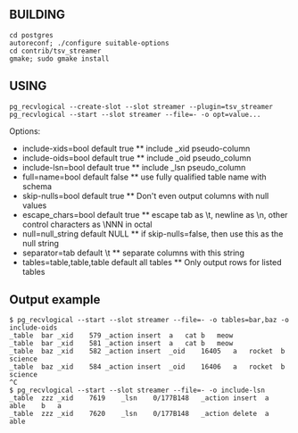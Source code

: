BUILDING
--------

```
cd postgres
autoreconf; ./configure suitable-options
cd contrib/tsv_streamer
gmake; sudo gmake install
```

USING
-----

```
pg_recvlogical --create-slot --slot streamer --plugin=tsv_streamer
pg_recvlogical --start --slot streamer --file=- -o opt=value...
```

Options:

* include-xids=bool default true
** include _xid pseudo-column
* include-oids=bool default true
** include _oid pseudo_column
* include-lsn=bool default true
** include _lsn pseudo_column
* full=name=bool default false
** use fully qualified table name with schema
* skip-nulls=bool default true
** Don't even output columns with null values
* escape_chars=bool default true
** escape tab as \t, newline as \n, other control characters as \NNN in octal
* null=null_string default NULL
** if skip-nulls=false, then use this as the null string
* separator=tab default \t
** separate columns with this string
* tables=table,table,table default all tables
** Only output rows for listed tables

Output example
--------------

```
$ pg_recvlogical --start --slot streamer --file=- -o tables=bar,baz -o include-oids
_table	bar	_xid	579	_action	insert	a	cat	b	meow
_table	bar	_xid	581	_action	insert	a	cat	b	meow
_table	baz	_xid	582	_action	insert	_oid	16405	a	rocket	b	science
_table	baz	_xid	584	_action	insert	_oid	16406	a	rocket	b	science
^C
$ pg_recvlogical --start --slot streamer --file=- -o include-lsn 
_table	zzz	_xid	7619	_lsn	0/177B148	_action	insert	a	able	b	a
_table	zzz	_xid	7620	_lsn	0/177B148	_action	delete	a	able

```
